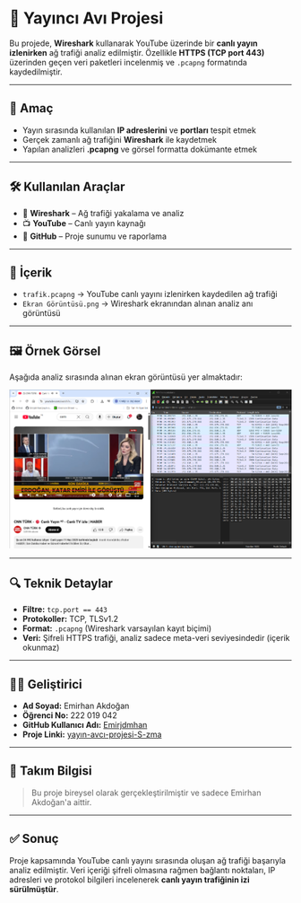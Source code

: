 # 📡 Yayıncı Avı Projesi

Bu projede, **Wireshark** kullanarak YouTube üzerinde bir **canlı yayın izlenirken** ağ trafiği analiz edilmiştir. Özellikle **HTTPS (TCP port 443)** üzerinden geçen veri paketleri incelenmiş ve `.pcapng` formatında kaydedilmiştir.

---

## 🎯 Amaç

- Yayın sırasında kullanılan **IP adreslerini** ve **portları** tespit etmek  
- Gerçek zamanlı ağ trafiğini **Wireshark** ile kaydetmek  
- Yapılan analizleri **.pcapng** ve görsel formatta dokümante etmek

---

## 🛠️ Kullanılan Araçlar

- 🐬 **Wireshark** – Ağ trafiği yakalama ve analiz  
- 📺 **YouTube** – Canlı yayın kaynağı  
- 🧠 **GitHub** – Proje sunumu ve raporlama

---

## 🧪 İçerik

- `trafik.pcapng` → YouTube canlı yayını izlenirken kaydedilen ağ trafiği
- `Ekran Görüntüsü.png` → Wireshark ekranından alınan analiz anı görüntüsü

---

## 🖼️ Örnek Görsel

Aşağıda analiz sırasında alınan ekran görüntüsü yer almaktadır:

![Wireshark Analizi](Ekran%20Görüntüsü.png)

---

## 🔍 Teknik Detaylar

- **Filtre:** `tcp.port == 443`  
- **Protokoller:** TCP, TLSv1.2  
- **Format:** `.pcapng` (Wireshark varsayılan kayıt biçimi)  
- **Veri:** Şifreli HTTPS trafiği, analiz sadece meta-veri seviyesindedir (içerik okunmaz)

---

## 👨‍💻 Geliştirici

- **Ad Soyad:** Emirhan Akdoğan  
- **Öğrenci No:** 222 019 042  
- **GitHub Kullanıcı Adı:** [Emirjdmhan](https://github.com/Emirjdmhan)  
- **Proje Linki:** [yayın-avcı-projesi-S-zma](https://github.com/Emirjdmhan/yayin-avci-projesi-S-zma)

---

## 👥 Takım Bilgisi

> Bu proje bireysel olarak gerçekleştirilmiştir ve sadece Emirhan Akdoğan'a aittir.

---

## ✅ Sonuç

Proje kapsamında YouTube canlı yayını sırasında oluşan ağ trafiği başarıyla analiz edilmiştir. Veri içeriği şifreli olmasına rağmen bağlantı noktaları, IP adresleri ve protokol bilgileri incelenerek **canlı yayın trafiğinin izi sürülmüştür**.

